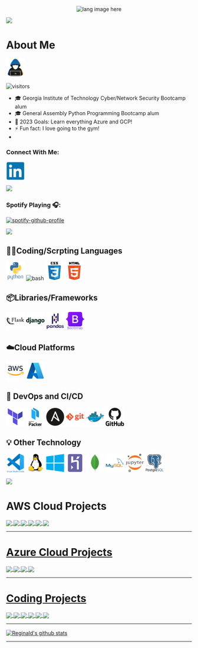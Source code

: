 
<p align="center"><img width="30%" src="https://github.com/alansmathew/alansmathew/raw/master/lang.gif" alt="lang image here" /></p>

<a href="https://www.youtube.com/watch?v=dQw4w9WgXcQ"><img src="https://user-images.githubusercontent.com/73097560/115834477-dbab4500-a447-11eb-908a-139a6edaec5c.gif"></a>

<h1>About Me</h1><picture><img src = "https://github.com/0xAbdulKhalid/0xAbdulKhalid/raw/main/assets/mdImages/about_me.gif" width = 50px></picture>

![visitors](https://visitor-badge.laobi.icu/badge?page_id=rjones18.rjones18)

- 🎓 Georgia Institute of Technology Cyber/Network Security Bootcamp alum
- 🎓 General Assembly Python Programming Bootcamp alum
- 🥅 2023 Goals: Learn everything Azure and GCP!
- ⚡ Fun fact: I love going to the gym!
- 
### Connect With Me:


<p align="left">
<a href="https://www.linkedin.com/in/reginald-jones-297093124/" target="blank"><img align="center" img src="https://raw.githubusercontent.com/devicons/devicon/master/icons/linkedin/linkedin-original.svg" alt="linkedin" height="50" width="50" /></a>
</p>


<a href="https://www.youtube.com/watch?v=dQw4w9WgXcQ"><img src="https://user-images.githubusercontent.com/73097560/115834477-dbab4500-a447-11eb-908a-139a6edaec5c.gif"></a>

### Spotify Playing 🎧:

[![spotify-github-profile](https://spotify-github-profile.vercel.app/api/view?uid=l896cnreptmbkpucr7kteejwh&cover_image=true&theme=novatorem)](https://spotify-github-profile.vercel.app/api/view?uid=l896cnreptmbkpucr7kteejwh&redirect=true)

<a href="https://www.youtube.com/watch?v=dQw4w9WgXcQ"><img src="https://user-images.githubusercontent.com/73097560/115834477-dbab4500-a447-11eb-908a-139a6edaec5c.gif"></a>

<h2>👨‍💻Coding/Scrpting Languages</h2>
<p align="left">
<img src="https://raw.githubusercontent.com/devicons/devicon/master/icons/python/python-original-wordmark.svg" alt="python" width="50" height="50" />
<img src="https://raw.githubusercontent.com/jmnote/z-icons/master/svg/bash.svg" alt="bash" width="50" height="50" />
<img src="https://raw.githubusercontent.com/devicons/devicon/master/icons/css3/css3-original-wordmark.svg" alt="css3" width="50" height="50" />
<img src="https://raw.githubusercontent.com/devicons/devicon/master/icons/html5/html5-original-wordmark.svg" alt="html5" width="50" height="50" />

  
<h2>📦Libraries/Frameworks</h2> 
<p align="left">
<img src="https://raw.githubusercontent.com/devicons/devicon/master/icons/flask/flask-original-wordmark.svg" alt="flask" width="50" height="50" />
<img src="https://raw.githubusercontent.com/devicons/devicon/master/icons/django/django-plain-wordmark.svg" alt="django" width="50" height="50" />
<img src="https://raw.githubusercontent.com/devicons/devicon/master/icons/pandas/pandas-original-wordmark.svg" alt="pandas" width="50" height="50" />
<img src="https://raw.githubusercontent.com/devicons/devicon/master/icons/bootstrap/bootstrap-original-wordmark.svg" alt="bootstrap" width="50" height="50" />
  
<h2>☁️Cloud Platforms</h2>
<p align="left">
<img src="https://raw.githubusercontent.com/github/explore/80688e429a7d4ef2fca1e82350fe8e3517d3494d/topics/aws/aws.png" alt="aws" width="50" height="50" />
<img src="https://raw.githubusercontent.com/github/explore/80688e429a7d4ef2fca1e82350fe8e3517d3494d/topics/azure/azure.png" alt="azure" width="50" height="50" />


<h2>🚀 DevOps and CI/CD</h2>
<p align="left">
<img src="https://raw.githubusercontent.com/devicons/devicon/master/icons/terraform/terraform-original.svg" alt="terraform" width="50" height="50" />
<img src="https://raw.githubusercontent.com/devicons/devicon/master/icons/packer/packer-original-wordmark.svg" alt="packer" width="50" height="50" />
<img src="https://raw.githubusercontent.com/devicons/devicon/master/icons/ansible/ansible-original.svg" alt="ansible" width="50" height="50" />
<img src="https://raw.githubusercontent.com/devicons/devicon/master/icons/git/git-plain-wordmark.svg" alt="git" width="50" height="50" />
<img src="https://raw.githubusercontent.com/devicons/devicon/master/icons/docker/docker-original.svg" alt="Docker" width="50" height="50" />
<img src="https://raw.githubusercontent.com/devicons/devicon/master/icons/github/github-original-wordmark.svg" alt="github" width="50" height="50" /> 


<h2>💡 Other Technology</h2>
<p align="left">
<img src="https://raw.githubusercontent.com/devicons/devicon/master/icons/vscode/vscode-original-wordmark.svg" alt="vscode" width="50" height="50" />
<img src="https://raw.githubusercontent.com/devicons/devicon/master/icons/linux/linux-original.svg" alt="linux" width="50" height="50" />
<img src="https://raw.githubusercontent.com/devicons/devicon/master/icons/windows8/windows8-original.svg" alt="windows8" width="50" height="50" />
<img src="https://raw.githubusercontent.com/devicons/devicon/master/icons/heroku/heroku-plain.svg" alt="heroku" width="50" height="50" />
<img src="https://raw.githubusercontent.com/devicons/devicon/master/icons/mongodb/mongodb-original.svg" alt="mongodb" width="50" height="50" />
<img src="https://raw.githubusercontent.com/devicons/devicon/master/icons/mysql/mysql-original-wordmark.svg" alt="mysql" width="50" height="50" />
<img src="https://raw.githubusercontent.com/devicons/devicon/master/icons/jupyter/jupyter-original-wordmark.svg" alt="jupyter" width="50" height="50" />
<img src="https://raw.githubusercontent.com/devicons/devicon/master/icons/postgresql/postgresql-original-wordmark.svg" alt="postgressql" width="50" height="50" />

<a href="https://www.youtube.com/watch?v=dQw4w9WgXcQ"><img src="https://user-images.githubusercontent.com/73097560/115834477-dbab4500-a447-11eb-908a-139a6edaec5c.gif"></a>

<h1>AWS Cloud Projects</h1>

</a>
<a href="https://github.com/rjones18/Code-Star-Application">
  <img align="center" src="https://github-readme-stats.vercel.app/api/pin/?username=rjones18&repo=Code-Star-Application&title_color=ffffff&icon_color=00ba9d&text_color=ffffff&bg_color=001837&hide_border=true" />   
   
  
  
</a>
<a href="https://github.com/rjones18/S3-Bucket-Static-Website">
  <img align="center" src="https://github-readme-stats.vercel.app/api/pin/?username=rjones18&repo=S3-Bucket-Static-Website&title_color=ffffff&icon_color=00ba9d&text_color=ffffff&bg_color=001837&hide_border=true" />  
  

</a>
<a href="https://github.com/rjones18/My-Portfolio-Website-AWS-Amplify">
  <img align="center" src="https://github-readme-stats.vercel.app/api/pin/?username=rjones18&repo=My-Portfolio-Website-AWS-Amplify&title_color=ffffff&icon_color=00ba9d&text_color=ffffff&bg_color=001837&hide_border=true" />  
  
</a>
<a href="https://github.com/rjones18/Linux-Server-Flask-App-AWS">
  <img align="center" src="https://github-readme-stats.vercel.app/api/pin/?username=rjones18&repo=Linux-Server-Flask-App-AWS&title_color=ffffff&icon_color=00ba9d&text_color=ffffff&bg_color=001837&hide_border=true" />  
 
</a>
<a href="https://github.com/rjones18/AWS-Lambda-API-Gateway-Website">
  <img align="center" src="https://github-readme-stats.vercel.app/api/pin/?username=rjones18&repo=AWS-Lambda-API-Gateway-Website&title_color=ffffff&icon_color=00ba9d&text_color=ffffff&bg_color=001837&hide_border=true" />    
  

</a>
<a href="https://github.com/rjones18/AWS-Codestar-App">
  <img align="center" src="https://github-readme-stats.vercel.app/api/pin/?username=rjones18&repo=AWS-Codestar-App&title_color=ffffff&icon_color=00ba9d&text_color=ffffff&bg_color=001837&hide_border=true" />
  
  
--- 

<h1>Azure Cloud Projects</h1>
  
</a>
<a href="https://github.com/rjones18/Azure-Devops-Flask-App">
  <img align="center" src="https://github-readme-stats.vercel.app/api/pin/?username=rjones18&repo=Azure-Devops-Flask-App&title_color=ffffff&icon_color=00ba9d&text_color=ffffff&bg_color=001837&hide_border=true" />
    
  
</a>
<a href="https://github.com/rjones18/Blob-Storage-Static-Website">
  <img align="center" src="https://github-readme-stats.vercel.app/api/pin/?username=rjones18&repo=Blob-Storage-Static-Website&title_color=ffffff&icon_color=00ba9d&text_color=ffffff&bg_color=001837&hide_border=true" />


</a>
<a href="https://github.com/rjones18/My-Portfolio-Website-Azure-Static-Apps">
  <img align="center" src="https://github-readme-stats.vercel.app/api/pin/?username=rjones18&repo=My-Portfolio-Website-Azure-Static-Apps&title_color=ffffff&icon_color=00ba9d&text_color=ffffff&bg_color=001837&hide_border=true" />
   
 </a>
<a href="https://github.com/rjones18/Linux-Server-Flask-App-Azure">
  <img align="center" src="https://github-readme-stats.vercel.app/api/pin/?username=rjones18&repo=Linux-Server-Flask-App-Azure&title_color=ffffff&icon_color=00ba9d&text_color=ffffff&bg_color=001837&hide_border=true" />
  
 --- 
  
 <h1>Coding Projects</h1>

 </a>
<a href="https://github.com/rjones18/Pokemon-Stats-Data-Analysis">
 <img align="center" src="https://github-readme-stats.vercel.app/api/pin/?username=rjones18&repo=Pokemon-Stats-Data-Analysis&title_color=ffffff&icon_color=00ba9d&text_color=ffffff&bg_color=001837&hide_border=true" />
</a>

</a>
<a href="https://github.com/rjones18/Micro-Blog-Application">
  <img align="center" src="https://github-readme-stats.vercel.app/api/pin/?username=rjones18&repo=Micro-Blog-Application&title_color=ffffff&icon_color=00ba9d&text_color=ffffff&bg_color=001837&hide_border=true" />


</a>
<a href="https://github.com/rjones18/You-Have-Been-Hacked">
  <img align="center" src="https://github-readme-stats.vercel.app/api/pin/?username=rjones18&repo=You-Have-Been-Hacked&title_color=ffffff&icon_color=00ba9d&text_color=ffffff&bg_color=001837&hide_border=true" />


</a>
<a href="https://github.com/rjones18/Spam-Bot">
  <img align="center" src="https://github-readme-stats.vercel.app/api/pin/?username=rjones18&repo=Spam-Bot&title_color=ffffff&icon_color=00ba9d&text_color=ffffff&bg_color=001837&hide_border=true" />

</a>
<a href="https://github.com/rjones18/Tell-Me-the-Weather">
  <img align="center" src="https://github-readme-stats.vercel.app/api/pin/?username=rjones18&repo=Tell-Me-the-Weather&title_color=ffffff&icon_color=00ba9d&text_color=ffffff&bg_color=001837&hide_border=true" />
  
 
</a>
<a href="https://github.com/rjones18/Network-Scanner">
  <img align="center" src="https://github-readme-stats.vercel.app/api/pin/?username=rjones18&repo=Network-Scanner&title_color=ffffff&icon_color=00ba9d&text_color=ffffff&bg_color=001837&hide_border=true" />
  
  
---



<a href="https://github.com/rjones18">
 <img align="center" src="https://github-readme-stats.vercel.app/api?username=rjones18&show_icons=true&title_color=ffffff&icon_color=00ba9d&text_color=ffffff&bg_color=001837&hide_border=true&line_height=27" alt="Reginald's github stats"/>
</a>

---

